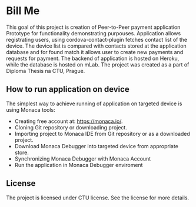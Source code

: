 # Bill Me

This goal of this project is creation of Peer-to-Peer payment application Prototype for functionality demonstrating purpouses. Application allows registrating users, using cordova-contact-plugin fetches contact 
list of the device. The device list is compared with contacts stored at the application database and for found match it allows user to create new payments and requests for payment. The backend of application is 
hosted on Heroku, while the database is hosted on mLab. The project was created as a part of Diploma Thesis na CTU, Prague.

## How to run application on device

The simplest way to achieve running of application on targeted device is using Monaca tools:

* Creating free account at: https://monaca.io/.
* Cloning Git repository or downloading project.
* Importing project to Monaca IDE from Git repository or as a downloaded project.
* Download Monaca Debugger into targeted device from appropriate store.
* Synchronizing Monaca Debugger with Monaca Account
* Run the application in Monaca Debugger enviroment

## License
The project is licensed under CTU license. See the license for more details.